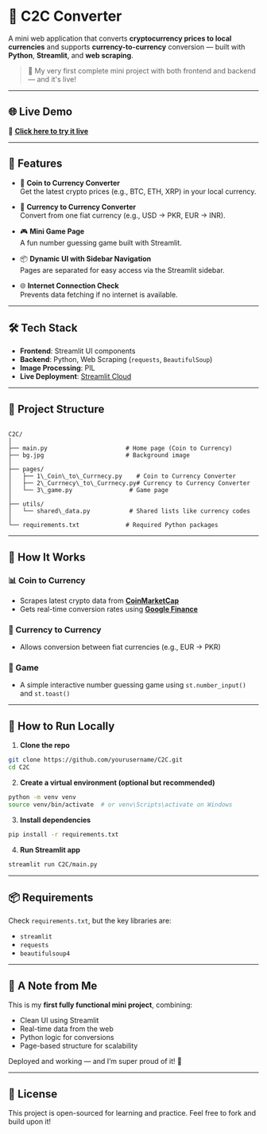 
# 💱 C2C Converter

A mini web application that converts **cryptocurrency prices to local currencies** and supports **currency-to-currency** conversion — built with **Python**, **Streamlit**, and **web scraping**.

> 🚀 My very first complete mini project with both frontend and backend — and it's live!

---

## 🌐 Live Demo

🔗 **[Click here to try it live](https://currency-converter-by-sarmad.streamlit.app/)**

---

## 📌 Features

- 🔁 **Coin to Currency Converter**  
  Get the latest crypto prices (e.g., BTC, ETH, XRP) in your local currency.

- 💱 **Currency to Currency Converter**  
  Convert from one fiat currency (e.g., USD → PKR, EUR → INR).

- 🎮 **Mini Game Page**  
  A fun number guessing game built with Streamlit.

- 📦 **Dynamic UI with Sidebar Navigation**  
  Pages are separated for easy access via the Streamlit sidebar.

- 🌐 **Internet Connection Check**  
  Prevents data fetching if no internet is available.


---

## 🛠️ Tech Stack

- **Frontend**: Streamlit UI components  
- **Backend**: Python, Web Scraping (`requests`, `BeautifulSoup`)  
- **Image Processing**: PIL  
- **Live Deployment**: [Streamlit Cloud](https://streamlit.io/cloud)

---

## 📁 Project Structure

```

C2C/
│
├── main.py                      # Home page (Coin to Currency)
├── bg.jpg                       # Background image
│
├── pages/
│   ├── 1\_Coin\_to\_Currnecy.py    # Coin to Currency Converter
│   ├── 2\_Currnecy\_to\_Currnecy.py# Currency to Currency Converter
│   └── 3\_game.py                # Game page
│
├── utils/
│   └── shared\_data.py           # Shared lists like currency codes
│
└── requirements.txt             # Required Python packages

````

---

## 🚧 How It Works

### 📊 Coin to Currency
- Scrapes latest crypto data from **[CoinMarketCap](https://coinmarketcap.com/)**
- Gets real-time conversion rates using **[Google Finance](https://www.google.com/finance)**

### 💱 Currency to Currency
- Allows conversion between fiat currencies (e.g., EUR → PKR)

### 🧠 Game
- A simple interactive number guessing game using `st.number_input()` and `st.toast()`

---

## 🚀 How to Run Locally

1. **Clone the repo**

```bash
git clone https://github.com/yourusername/C2C.git
cd C2C
````

2. **Create a virtual environment (optional but recommended)**

```bash
python -m venv venv
source venv/bin/activate  # or venv\Scripts\activate on Windows
```

3. **Install dependencies**

```bash
pip install -r requirements.txt
```

4. **Run Streamlit app**

```bash
streamlit run C2C/main.py
```

---

## 📦 Requirements

Check `requirements.txt`, but the key libraries are:

* `streamlit`
* `requests`
* `beautifulsoup4`

---

## 💬 A Note from Me

This is my **first fully functional mini project**, combining:

* Clean UI using Streamlit
* Real-time data from the web
* Python logic for conversions
* Page-based structure for scalability

Deployed and working — and I’m super proud of it! 🎉

---

## 📜 License

This project is open-sourced for learning and practice.
Feel free to fork and build upon it!

